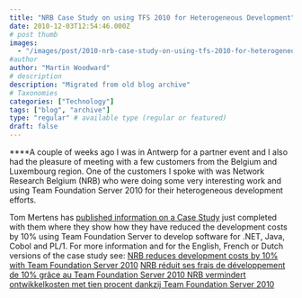 ```yaml
---
title: "NRB Case Study on using TFS 2010 for Heterogeneous Development"
date: 2010-12-03T12:54:46.000Z
# post thumb
images:
  - "/images/post/2010-nrb-case-study-on-using-tfs-2010-for-heterogeneous-development.jpg"
#author
author: "Martin Woodward"
# description
description: "Migrated from old blog archive"
# Taxonomies
categories: ["Technology"]
tags: ["blog", "archive"]
type: "regular" # available type (regular or featured)
draft: false
---
```


****A couple of weeks ago I was in Antwerp for a partner event and I also had the pleasure of meeting with a few customers from the Belgium and Luxembourg region.  One of the customers I spoke with was Network Research Belgium (NRB) who were doing some very interesting work and using Team Foundation Server 2010 for their heterogeneous development efforts.  

Tom Mertens has [published information on a Case Study](http://blogs.technet.com/b/belpta/archive/2010/12/02/nrb-reduces-development-costs-by-10-with-team-foundation-server-2010.aspx) just completed with them where they show how they have reduced the development costs by 10% using Team Foundation Server to develop software for .NET, Java, Cobol and PL/1.  For more information and for the English, French or Dutch versions of the case study see:     [NRB reduces development costs by 10% with Team Foundation Server 2010](http://blogs.technet.com/b/belpta/archive/2010/12/02/nrb-reduces-development-costs-by-10-with-team-foundation-server-2010.aspx)    [NRB réduit ses frais de développement de 10% grâce au Team Foundation Server 2010 ](http://www.microsoft.com/belux/fr/cases/?case=nrb)    [NRB vermindert ontwikkelkosten met tien procent dankzij Team Foundation Server 2010 ](http://www.microsoft.com/belux/nl/cases/?case=nrb)
